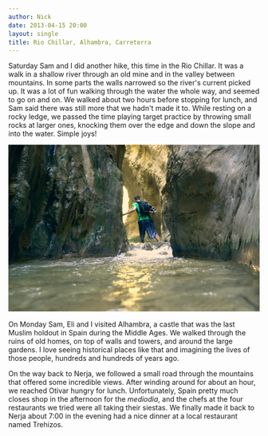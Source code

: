 ```yaml
---
author: Nick
date: 2013-04-15 20:00
layout: single
title: Rio Chillar, Alhambra, Carreterra
---
```

Saturday Sam and I did another hike, this time in the Rio Chillar. It was a walk
in a shallow river through an old mine and in the valley between mountains. In
some parts the walls narrowed so the river's current picked up. It was a lot of
fun walking through the water the whole way, and seemed to go on and on. We
walked about two hours before stopping for lunch, and Sam said there was still
more that we hadn't made it to. While resting on a rocky ledge, we passed the
time playing target practice by throwing small rocks at larger ones, knocking
them over the edge and down the slope and into the water. Simple joys!

![Walking in the Rio Chillar](/img/2013/04/13/rio-chillar.jpg)

On Monday Sam, Eli and I visited Alhambra, a castle that was the last Muslim
holdout in Spain during the Middle Ages. We walked through the ruins of old
homes, on top of walls and towers, and around the large gardens. I love seeing
historical places like that and imagining the lives of those people, hundreds
and hundreds of years ago.

On the way back to Nerja, we followed a small road through the mountains that
offered some incredible views. After winding around for about an hour, we
reached Otivar hungry for lunch. Unfortunately, Spain pretty much closes shop in
the afternoon for the *mediodia*, and the chefs at the four restaurants we tried
were all taking their siestas. We finally made it back to Nerja about 7:00 in
the evening had a nice dinner at a local restaurant named Trehizos.

